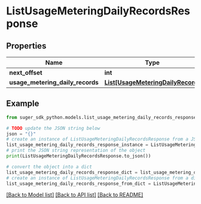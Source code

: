 # ListUsageMeteringDailyRecordsResponse


## Properties

Name | Type | Description | Notes
------------ | ------------- | ------------- | -------------
**next_offset** | **int** |  | [optional] 
**usage_metering_daily_records** | [**List[UsageMeteringDailyRecord]**](UsageMeteringDailyRecord.md) |  | [optional] 

## Example

```python
from suger_sdk_python.models.list_usage_metering_daily_records_response import ListUsageMeteringDailyRecordsResponse

# TODO update the JSON string below
json = "{}"
# create an instance of ListUsageMeteringDailyRecordsResponse from a JSON string
list_usage_metering_daily_records_response_instance = ListUsageMeteringDailyRecordsResponse.from_json(json)
# print the JSON string representation of the object
print(ListUsageMeteringDailyRecordsResponse.to_json())

# convert the object into a dict
list_usage_metering_daily_records_response_dict = list_usage_metering_daily_records_response_instance.to_dict()
# create an instance of ListUsageMeteringDailyRecordsResponse from a dict
list_usage_metering_daily_records_response_from_dict = ListUsageMeteringDailyRecordsResponse.from_dict(list_usage_metering_daily_records_response_dict)
```
[[Back to Model list]](../README.md#documentation-for-models) [[Back to API list]](../README.md#documentation-for-api-endpoints) [[Back to README]](../README.md)


